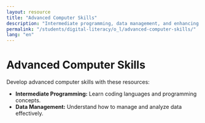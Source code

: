 ```yaml
---
layout: resource
title: "Advanced Computer Skills"
description: "Intermediate programming, data management, and enhancing technical proficiency."
permalink: "/students/digital-literacy/o_l/advanced-computer-skills/"
lang: "en"
---
```


# Advanced Computer Skills

Develop advanced computer skills with these resources:

- **Intermediate Programming:** Learn coding languages and programming concepts.
- **Data Management:** Understand how to manage and analyze data effectively.
